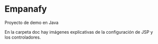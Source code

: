 # Empanafy

Proyecto de demo en Java

En la carpeta doc hay imágenes explicativas de la configuración de JSP y los controladores.